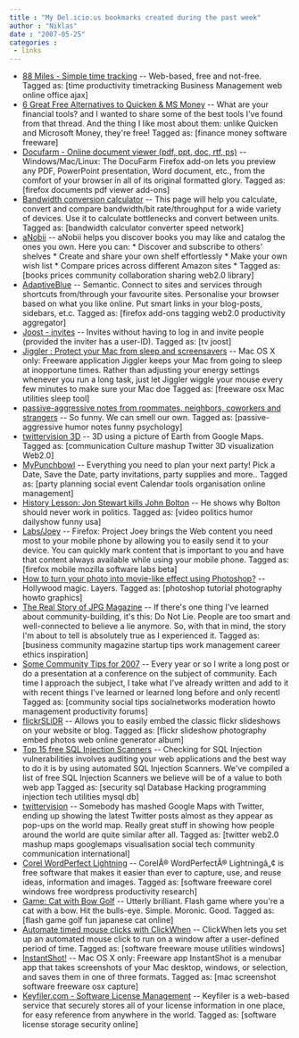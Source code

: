 ```yaml
---
title : "My Del.icio.us bookmarks created during the past week"
author : "Niklas"
date : "2007-05-25"
categories : 
 - links
---
```


- [88 Miles - Simple time tracking](http://www.88miles.net/ "http://www.88miles.net/") -- Web-based, free and not-free. Tagged as: \[time productivity timetracking Business Management web online office ajax\]
- [6 Great Free Alternatives to Quicken & MS Money](http://zenhabits.net/2007/05/6-great-free-alternatives-to-quicken-ms-money/ "http://zenhabits.net/2007/05/6-great-free-alternatives-to-quicken-ms-money/") -- What are your financial tools? and I wanted to share some of the best tools I've found from that thread. And the thing I like most about them: unlike Quicken and Microsoft Money, they're free! Tagged as: \[finance money software freeware\]
- [Docufarm - Online document viewer (pdf, ppt, doc, rtf, ps)](http://www.docufarm.com/ "http://www.docufarm.com/") -- Windows/Mac/Linux: The DocuFarm Firefox add-on lets you preview any PDF, PowerPoint presentation, Word document, etc., from the comfort of your browser in all of its original formatted glory. Tagged as: \[firefox documents pdf viewer add-ons\]
- [Bandwidth conversion calculator](http://web.forret.com/tools/bandwidth.asp "http://web.forret.com/tools/bandwidth.asp") -- This page will help you calculate, convert and compare bandwidth/bit rate/throughput for a wide variety of devices. Use it to calculate bottlenecks and convert between units. Tagged as: \[bandwidth calculator converter speed network\]
- [aNobii](http://anobii.com/ "http://anobii.com/") -- aNobii helps you discover books you may like and catalog the ones you own. Here you can: \* Discover and subscribe to others' shelves \* Create and share your own shelf effortlessly \* Make your own wish list \* Compare prices across different Amazon sites \* Tagged as: \[books prices community collaboration sharing web2.0 library\]
- [AdaptiveBlue](http://www.adaptiveblue.com/ "http://www.adaptiveblue.com/") -- Semantic. Connect to sites and services through shortcuts from/through your favourite sites. Personalise your browser based on what you like online. Put smart links in your blog-posts, sidebars, et.c. Tagged as: \[firefox add-ons tagging web2.0 productivity aggregator\]
- [Joost - invites](http://www.joost.com/presents/techcrunch/ "http://www.joost.com/presents/techcrunch/") -- Invites without having to log in and invite people (provided the inviter has a user-ID). Tagged as: \[tv joost\]
- [Jiggler : Protect your Mac from sleep and screensavers](http://www.sticksoftware.com/software/Jiggler.html "http://www.sticksoftware.com/software/Jiggler.html") -- Mac OS X only: Freeware application Jiggler keeps your Mac from going to sleep at inopportune times. Rather than adjusting your energy settings whenever you run a long task, just let Jiggler wiggle your mouse every few minutes to make sure your Mac doe Tagged as: \[freeware osx Mac utilities sleep tool\]
- [passive-aggressive notes from roommates, neighbors, coworkers and strangers](http://passiveaggressivenotes.wordpress.com/ "http://passiveaggressivenotes.wordpress.com/") -- So funny. We can smell our own. Tagged as: \[passive-aggressive humor notes funny psychology\]
- [twittervision 3D](http://twittervision.com/maps/show_3d "http://twittervision.com/maps/show_3d") -- 3D using a picture of Earth from Google Maps. Tagged as: \[communication Culture mashup Twitter 3D visualization Web2.0\]
- [MyPunchbowl](http://www.mypunchbowl.com/ "http://www.mypunchbowl.com/") -- Everything you need to plan your next party! Pick a Date, Save the Date, party invitations, party supplies and more.. Tagged as: \[party planning social event Calendar tools organisation online management\]
- [History Lesson: Jon Stewart kills John Bolton](http://onegoodmove.org/1gm/1gmarchive/2007/03/history_lesson_1.html "http://onegoodmove.org/1gm/1gmarchive/2007/03/history_lesson_1.html") -- He shows why Bolton should never work in politics. Tagged as: \[video politics humor dailyshow funny usa\]
- [Labs/Joey](http://wiki.mozilla.org/Labs/Joey "http://wiki.mozilla.org/Labs/Joey") -- Firefox: Project Joey brings the Web content you need most to your mobile phone by allowing you to easily send it to your device. You can quickly mark content that is important to you and have that content always available while using your mobile phone. Tagged as: \[firefox mobile mozilla software labs beta\]
- [How to turn your photo into movie-like effect using Photoshop?](http://ebin.wordpress.com/2007/03/21/how-to-turn-your-photo-into-movie-like-effect-using-photoshop "http://ebin.wordpress.com/2007/03/21/how-to-turn-your-photo-into-movie-like-effect-using-photoshop") -- Hollywood magic. Layers. Tagged as: \[photoshop tutorial photography howto graphics\]
- [The Real Story of JPG Magazine](http://powazek.com/posts/534 "http://powazek.com/posts/534") -- If there's one thing I've learned about community-building, it's this: Do Not Lie. People are too smart and well-connected to believe a lie anymore. So, with that in mind, the story I'm about to tell is absolutely true as I experienced it. Tagged as: \[business community magazine startup tips work management career ethics inspiration\]
- [Some Community Tips for 2007](http://fortuito.us/2007/05/some_community_tips_for_2007 "http://fortuito.us/2007/05/some_community_tips_for_2007") -- Every year or so I write a long post or do a presentation at a conference on the subject of community. Each time I approach the subject, I take what I've already written and add to it with recent things I've learned or learned long before and only recentl Tagged as: \[community social tips socialnetworks moderation howto management productivity forums\]
- [flickrSLiDR](http://flickrslidr.com/index.php "http://flickrslidr.com/index.php") -- Allows you to easily embed the classic flickr slideshows on your website or blog. Tagged as: \[flickr slideshow photography embed photos web online generator album\]
- [Top 15 free SQL Injection Scanners](http://www.security-hacks.com/2007/05/18/top-15-free-sql-injection-scanners "http://www.security-hacks.com/2007/05/18/top-15-free-sql-injection-scanners") -- Checking for SQL Injection vulnerabilities involves auditing your web applications and the best way to do it is by using automated SQL Injection Scanners. We've compiled a list of free SQL Injection Scanners we believe will be of a value to both web app Tagged as: \[security sql Database Hacking programming injection tech utilities mysql db\]
- [twittervision](http://twittervision.com/ "http://twittervision.com/") -- Somebody has mashed Google Maps with Twitter, ending up showing the latest Twitter posts almost as they appear as pop-ups on the world map. Really great stuff in showing how people around the world are quite similar after all. Tagged as: \[twitter web2.0 mashup maps googlemaps visualisation social tech community communication international\]
- [Corel WordPerfect Lightning](http://www.corel.com/servlet/Satellite/us/en/Product/1171405162003 "http://www.corel.com/servlet/Satellite/us/en/Product/1171405162003") -- CorelÂ® WordPerfectÂ® Lightningâ„¢ is free software that makes it easier than ever to capture, use, and reuse ideas, information and images. Tagged as: \[software freeware corel windows free wordpress productivity research\]
- [Game: Cat with Bow Golf](http://ishi.blog2.fc2.com/blog-entry-211.html?new "http://ishi.blog2.fc2.com/blog-entry-211.html?new") -- Utterly brilliant. Flash game where you're a cat with a bow. Hit the bulls-eye. Simple. Moronic. Good. Tagged as: \[flash game golf fun japanese cat online\]
- [Automate timed mouse clicks with ClickWhen](http://lifehacker.com/software/exclusive-lifehacker-download/automate-timed-mouse-clicks-with-clickwhen-260445.php "http://lifehacker.com/software/exclusive-lifehacker-download/automate-timed-mouse-clicks-with-clickwhen-260445.php") -- ClickWhen lets you set up an automated mouse click to run on a window after a user-defined period of time. Tagged as: \[software freeware mouse utilities windows\]
- [InstantShot!](http://projects.digitalwaters.net/index.php?q=instantshot "http://projects.digitalwaters.net/index.php?q=instantshot") -- Mac OS X only: Freeware app InstantShot is a menubar app that takes screenshots of your Mac desktop, windows, or selection, and saves them in one of three formats. Tagged as: \[mac screenshot software freeware osx capture\]
- [Keyfiler.com - Software License Management](https://www.keyfiler.com/ "https://www.keyfiler.com/") -- Keyfiler is a web-based service that securely stores all of your license information in one place, for easy reference from anywhere in the world. Tagged as: \[software license storage security online\]

